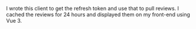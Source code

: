 I wrote this client to get the refresh token and use that to pull reviews. I cached the reviews for 24 hours and displayed them on my front-end using Vue 3.
